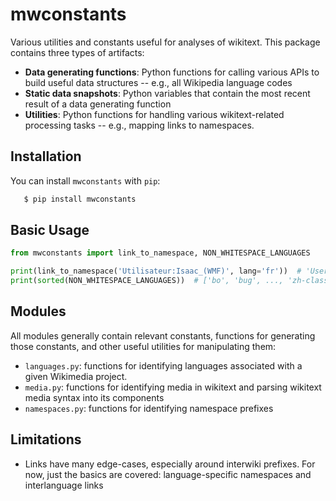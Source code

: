 # mwconstants

Various utilities and constants useful for analyses of wikitext. This package contains three types of artifacts:
* **Data generating functions**: Python functions for calling various APIs to build useful data structures -- e.g., all Wikipedia language codes
* **Static data snapshots**: Python variables that contain the most recent result of a data generating function
* **Utilities**: Python functions for handling various wikitext-related processing tasks -- e.g., mapping links to namespaces.

## Installation

You can install `mwconstants` with `pip`:

```bash
   $ pip install mwconstants
```

## Basic Usage

```python
from mwconstants import link_to_namespace, NON_WHITESPACE_LANGUAGES

print(link_to_namespace('Utilisateur:Isaac_(WMF)', lang='fr'))  # 'User'
print(sorted(NON_WHITESPACE_LANGUAGES))  # ['bo', 'bug', ..., 'zh-classical', 'zh-yue']
```

## Modules
All modules generally contain relevant constants, functions for generating those constants, and other useful utilities for manipulating them:
* `languages.py`: functions for identifying languages associated with a given Wikimedia project.
* `media.py`: functions for identifying media in wikitext and parsing wikitext media syntax into its components
* `namespaces.py`: functions for identifying namespace prefixes

## Limitations
* Links have many edge-cases, especially around interwiki prefixes. For now, just the basics are covered: language-specific namespaces and interlanguage links
